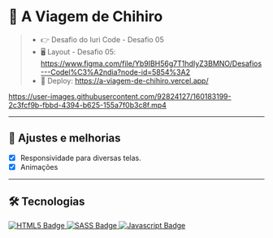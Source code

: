  # 👻 A Viagem de Chihiro
> - 👉 Desafio do Iuri Code - Desafio 05
> - 🖥️ Layout - Desafio 05: https://www.figma.com/file/Yb9IBH56g7T1hdIyZ3BMNO/Desafios---Codel%C3%A2ndia?node-id=5854%3A2
> - 🔗 Deploy: https://a-viagem-de-chihiro.vercel.app/



https://user-images.githubusercontent.com/92824127/160183199-2c3fcf9b-fbbd-4394-b625-155a7f0b3c8f.mp4



---
## 📌 Ajustes e melhorias

- [x] Responsividade para diversas telas.
- [x] Animações

--- 
## :hammer_and_wrench: Tecnologias

<div align="left">
  <a href="https://developer.mozilla.org/en-US/docs/Glossary/HTML5" target="_blank">
    <img src="https://img.shields.io/badge/html5-%23E34F26.svg?style=for-the-badge&logo=next5&logoColor=white" alt="HTML5 Badge"/>
  </a>
  <a href="https://sass-lang.com/" target="_blank">
    <img src="https://img.shields.io/badge/SASS-hotpink.svg?style=for-the-badge&logo=SASS&logoColor=white" alt="SASS Badge"/>
  </a>
  <a href="https://developer.mozilla.org/en-US/docs/Web/JavaScript" target="_blank">
    <img src="https://img.shields.io/badge/javascript-%23323330.svg?style=for-the-badge&logo=javascript&logoColor=%23F7DF1E" alt="Javascript Badge"/>
  </a>
</div>

